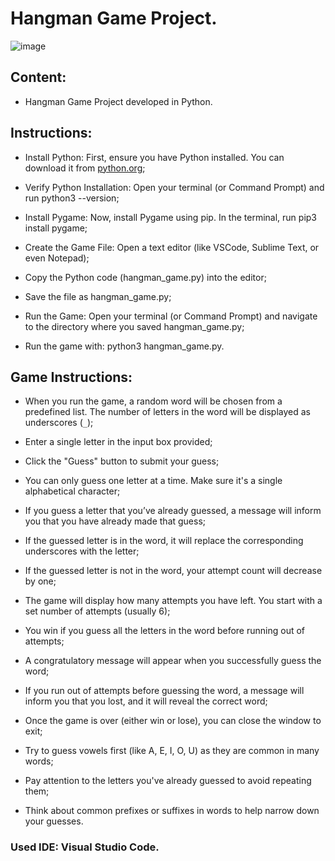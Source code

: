# Hangman Game Project.

![image](https://github.com/user-attachments/assets/306b3e80-1bcc-4844-b458-f83a8cfa671c)

## Content:

- Hangman Game Project developed in Python.

## Instructions:

- Install Python: First, ensure you have Python installed. You can download it from [python.org](https://www.python.org/downloads/);

- Verify Python Installation: Open your terminal (or Command Prompt) and run python3 --version;

- Install Pygame: Now, install Pygame using pip. In the terminal, run pip3 install pygame;

- Create the Game File: Open a text editor (like VSCode, Sublime Text, or even Notepad);
  
- Copy the Python code (hangman_game.py) into the editor;

- Save the file as hangman_game.py;

- Run the Game: Open your terminal (or Command Prompt) and navigate to the directory where you saved hangman_game.py;

- Run the game with: python3 hangman_game.py.

## Game Instructions:

- When you run the game, a random word will be chosen from a predefined list. The number of letters in the word will be displayed as underscores (`_`);

- Enter a single letter in the input box provided;
  
- Click the "Guess" button to submit your guess;
  
- You can only guess one letter at a time. Make sure it's a single alphabetical character;
  
- If you guess a letter that you’ve already guessed, a message will inform you that you have already made that guess;

- If the guessed letter is in the word, it will replace the corresponding underscores with the letter;
  
- If the guessed letter is not in the word, your attempt count will decrease by one;

- The game will display how many attempts you have left. You start with a set number of attempts (usually 6);

- You win if you guess all the letters in the word before running out of attempts;

- A congratulatory message will appear when you successfully guess the word;

- If you run out of attempts before guessing the word, a message will inform you that you lost, and it will reveal the correct word;

- Once the game is over (either win or lose), you can close the window to exit;

- Try to guess vowels first (like A, E, I, O, U) as they are common in many words;
  
- Pay attention to the letters you've already guessed to avoid repeating them;
  
- Think about common prefixes or suffixes in words to help narrow down your guesses.

### Used IDE: Visual Studio Code.
